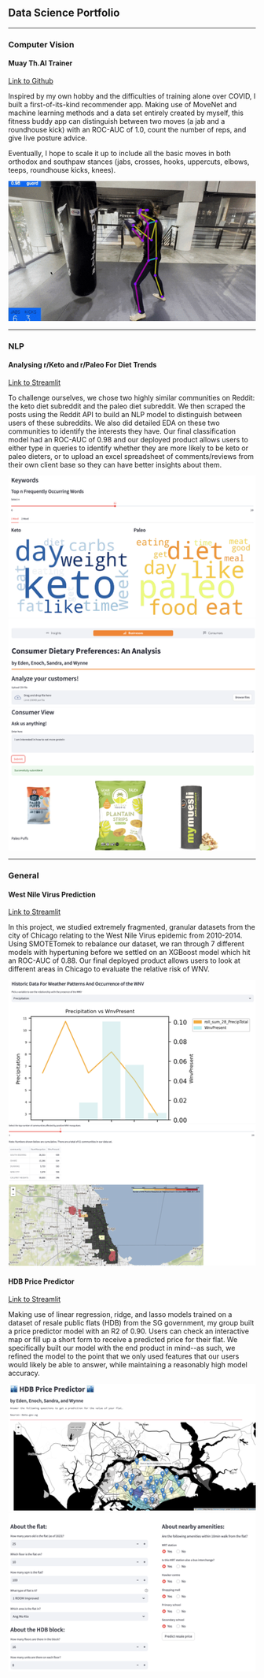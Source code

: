 ## Data Science Portfolio

---

### Computer Vision

#### Muay Th.AI Trainer
[Link to Github](https://github.com/wynne-chen/DSI-37-Capstone)

Inspired by my own hobby and the difficulties of training alone over COVID, I built a first-of-its-kind recommender app. Making use of MoveNet and machine learning methods and a data set entirely created by myself, this fitness buddy app can distinguish between two moves (a jab and a roundhouse kick) with an ROC-AUC of 1.0, count the number of reps, and give live posture advice. 

Eventually, I hope to scale it up to include all the basic moves in both orthodox and southpaw stances (jabs, crosses, hooks, uppercuts, elbows, teeps, roundhouse kicks, knees). 

<img src="images/demo_clip.gif?raw=true"/>



---

### NLP

#### Analysing r/Keto and r/Paleo For Diet Trends
[Link to Streamlit](https://consumer-dietary-preferences.streamlit.app/)

To challenge ourselves, we chose two highly similar communities on Reddit: the keto diet subreddit and the paleo diet subreddit. We then scraped the posts using the Reddit API to build an NLP model to distinguish between users of these subreddits. We also did detailed EDA on these two communities to identify the interests they have. Our final classification model had an ROC-AUC of 0.98 and our deployed product allows users to either type in queries to identify whether they are more likely to be keto or paleo dieters, or to upload an excel spreadsheet of comments/reviews from their own client base so they can have better insights about them. 

<img src="images/Screenshot 2023-08-21 at 11.28.07 AM.png?raw=true"/>
<img src="images/Screenshot 2023-08-21 at 11.29.11 AM.png?raw=true"/>
<img src="images/Screenshot 2023-08-21 at 11.29.58 AM.png?raw=true"/>


---
### General

#### West Nile Virus Prediction
[Link to Streamlit](https://west-nile-virus-prediction.streamlit.app/)

In this project, we studied extremely fragmented, granular datasets from the city of Chicago relating to the West Nile Virus epidemic from 2010-2014. Using SMOTETomek to rebalance our dataset, we ran through 7 different models with hypertuning before we settled on an XGBoost model which hit an ROC-AUC of 0.88. Our final deployed product allows users to look at different areas in Chicago to evaluate the relative risk of WNV. 

<img src="images/Screenshot 2023-08-21 at 11.31.23 AM.png?raw=true"/>
<img src="images/Screenshot 2023-08-21 at 11.42.37 AM.png?raw=true"/>

#### HDB Price Predictor
[Link to Streamlit](https://hdb-price-predictor.streamlit.app/)

Making use of linear regression, ridge, and lasso models trained on a dataset of resale public flats (HDB) from the SG government, my group built a price predictor model with an R2 of 0.90. Users can check an interactive map or fill up a short form to receive a predicted price for their flat. We specifically built our model with the end product in mind--as such, we refined the model to the point that we only used features that our users would likely be able to answer, while maintaining a reasonably high model accuracy. 

<img src="images/Screenshot 2023-08-21 at 11.33.12 AM.png?raw=true"/>
<img src="images/Screenshot 2023-08-21 at 11.33.23 AM.png?raw=true"/>

